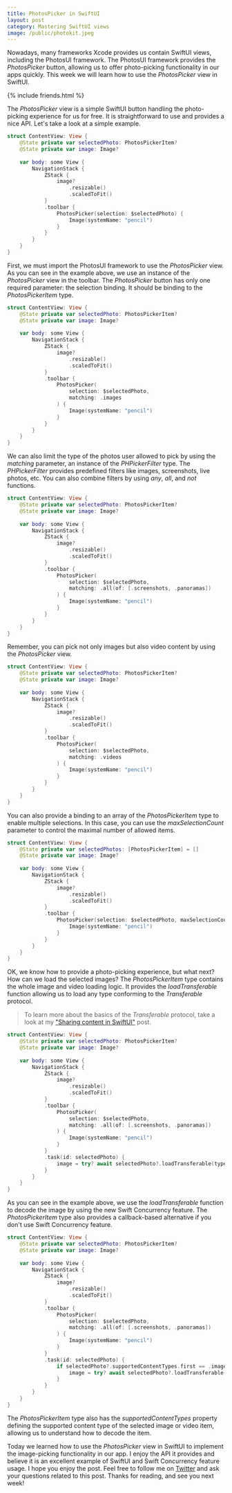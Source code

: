 ```yaml
---
title: PhotosPicker in SwiftUI
layout: post
category: Mastering SwiftUI views
image: /public/photokit.jpeg
---
```


Nowadays, many frameworks Xcode provides us contain SwiftUI views, including the PhotosUI framework. The PhotosUI framework provides the *PhotosPicker* button, allowing us to offer photo-picking functionality in our apps quickly. This week we will learn how to use the *PhotosPicker* view in SwiftUI.

{% include friends.html %}

The *PhotosPicker* view is a simple SwiftUI button handling the photo-picking experience for us for free. It is straightforward to use and provides a nice API. Let's take a look at a simple example.

```swift
struct ContentView: View {
    @State private var selectedPhoto: PhotosPickerItem?
    @State private var image: Image?
    
    var body: some View {
        NavigationStack {
            ZStack {
                image?
                    .resizable()
                    .scaledToFit()
            }
            .toolbar {
                PhotosPicker(selection: $selectedPhoto) {
                    Image(systemName: "pencil")
                }
            }
        }
    }
}
```

First, we must import the PhotosUI framework to use the *PhotosPicker* view. As you can see in the example above, we use an instance of the *PhotosPicker* view in the toolbar. The *PhotosPicker* button has only one required parameter: the selection binding. It should be binding to the *PhotosPickerItem* type. 

```swift
struct ContentView: View {
    @State private var selectedPhoto: PhotosPickerItem?
    @State private var image: Image?
    
    var body: some View {
        NavigationStack {
            ZStack {
                image?
                    .resizable()
                    .scaledToFit()
            }
            .toolbar {
                PhotosPicker(
                    selection: $selectedPhoto,
                    matching: .images
                ) {
                    Image(systemName: "pencil")
                }
            }
        }
    }
}
```

We can also limit the type of the photos user allowed to pick by using the *matching* parameter, an instance of the *PHPickerFilter* type. The *PHPickerFilter* provides predefined filters like images, screenshots, live photos, etc. You can also combine filters by using *any*, *all*, and *not* functions.

```swift
struct ContentView: View {
    @State private var selectedPhoto: PhotosPickerItem?
    @State private var image: Image?
    
    var body: some View {
        NavigationStack {
            ZStack {
                image?
                    .resizable()
                    .scaledToFit()
            }
            .toolbar {
                PhotosPicker(
                    selection: $selectedPhoto,
                    matching: .all(of: [.screenshots, .panoramas])
                ) {
                    Image(systemName: "pencil")
                }
            }
        }
    }
}
```

Remember, you can pick not only images but also video content by using the *PhotosPicker* view.

```swift
struct ContentView: View {
    @State private var selectedPhoto: PhotosPickerItem?
    @State private var image: Image?
    
    var body: some View {
        NavigationStack {
            ZStack {
                image?
                    .resizable()
                    .scaledToFit()
            }
            .toolbar {
                PhotosPicker(
                    selection: $selectedPhoto,
                    matching: .videos
                ) {
                    Image(systemName: "pencil")
                }
            }
        }
    }
}
```

You can also provide a binding to an array of the *PhotosPickerItem* type to enable multiple selections. In this case, you can use the *maxSelectionCount* parameter to control the maximal number of allowed items.

```swift
struct ContentView: View {
    @State private var selectedPhotos: [PhotosPickerItem] = []
    @State private var image: Image?
    
    var body: some View {
        NavigationStack {
            ZStack {
                image?
                    .resizable()
                    .scaledToFit()
            }
            .toolbar {
                PhotosPicker(selection: $selectedPhoto, maxSelectionCount: 3) {
                    Image(systemName: "pencil")
                }
            }
        }
    }
}
```

OK, we know how to provide a photo-picking experience, but what next? How can we load the selected images? The *PhotosPickerItem* type contains the whole image and video loading logic. It provides the *loadTransferable* function allowing us to load any type conforming to the *Transferable* protocol.

> To learn more about the basics of the *Transferable* protocol, take a look at my ["Sharing content in SwiftUI"](/2023/03/28/sharing-content-in-swiftui/) post.

```swift
struct ContentView: View {
    @State private var selectedPhoto: PhotosPickerItem?
    @State private var image: Image?
    
    var body: some View {
        NavigationStack {
            ZStack {
                image?
                    .resizable()
                    .scaledToFit()
            }
            .toolbar {
                PhotosPicker(
                    selection: $selectedPhoto,
                    matching: .all(of: [.screenshots, .panoramas])
                ) {
                    Image(systemName: "pencil")
                }
            }
            .task(id: selectedPhoto) {
                image = try? await selectedPhoto?.loadTransferable(type: Image.self)
            }
        }
    }
}
```

As you can see in the example above, we use the *loadTransferable* function to decode the image by using the new Swift Concurrency feature. The *PhotosPickerItem* type also provides a callback-based alternative if you don't use Swift Concurrency feature.

```swift
struct ContentView: View {
    @State private var selectedPhoto: PhotosPickerItem?
    @State private var image: Image?
    
    var body: some View {
        NavigationStack {
            ZStack {
                image?
                    .resizable()
                    .scaledToFit()
            }
            .toolbar {
                PhotosPicker(
                    selection: $selectedPhoto,
                    matching: .all(of: [.screenshots, .panoramas])
                ) {
                    Image(systemName: "pencil")
                }
            }
            .task(id: selectedPhoto) {
                if selectedPhoto?.supportedContentTypes.first == .image {
                    image = try? await selectedPhoto?.loadTransferable(type: Image.self)
                }
            }
        }
    }
}
```

The *PhotosPickerItem* type also has the *supportedContentTypes* property defining the supported content type of the selected image or video item, allowing us to understand how to decode the item.

Today we learned how to use the *PhotosPicker* view in SwiftUI to implement the image-picking functionality in our app. I enjoy the API it provides and believe it is an excellent example of SwiftUI and Swift Concurrency feature usage. I hope you enjoy the post. Feel free to follow me on [Twitter](https://twitter.com/mecid) and ask your questions related to this post. Thanks for reading, and see you next week!
